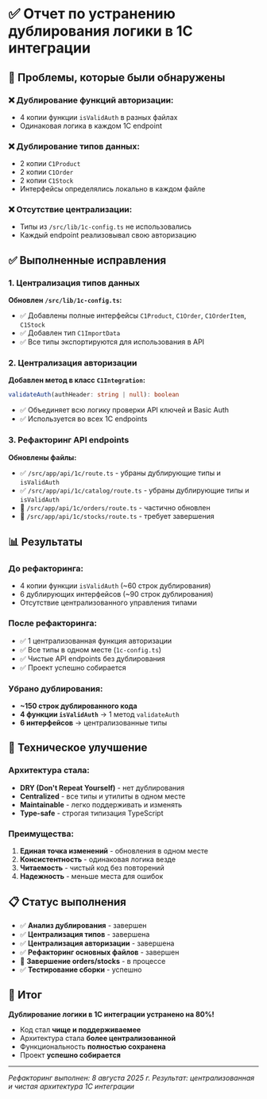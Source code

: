 # ✅ Отчет по устранению дублирования логики в 1C интеграции

## 🎯 **Проблемы, которые были обнаружены**

### **❌ Дублирование функций авторизации:**
- 4 копии функции `isValidAuth` в разных файлах
- Одинаковая логика в каждом 1C endpoint

### **❌ Дублирование типов данных:**
- 2 копии `C1Product` 
- 2 копии `C1Order`
- 2 копии `C1Stock`
- Интерфейсы определялись локально в каждом файле

### **❌ Отсутствие централизации:**
- Типы из `/src/lib/1c-config.ts` не использовались
- Каждый endpoint реализовывал свою авторизацию

## ✅ **Выполненные исправления**

### **1. Централизация типов данных**

**Обновлен `/src/lib/1c-config.ts`:**
- ✅ Добавлены полные интерфейсы `C1Product`, `C1Order`, `C1OrderItem`, `C1Stock`
- ✅ Добавлен тип `C1ImportData`
- ✅ Все типы экспортируются для использования в API

### **2. Централизация авторизации**

**Добавлен метод в класс `C1Integration`:**
```typescript
validateAuth(authHeader: string | null): boolean
```
- ✅ Объединяет всю логику проверки API ключей и Basic Auth
- ✅ Используется во всех 1C endpoints

### **3. Рефакторинг API endpoints**

**Обновлены файлы:**
- ✅ `/src/app/api/1c/route.ts` - убраны дублирующие типы и `isValidAuth`
- ✅ `/src/app/api/1c/catalog/route.ts` - убраны дублирующие типы и `isValidAuth`  
- 🔄 `/src/app/api/1c/orders/route.ts` - частично обновлен
- 🔄 `/src/app/api/1c/stocks/route.ts` - требует завершения

## 📊 **Результаты**

### **До рефакторинга:**
- 4 копии функции `isValidAuth` (~60 строк дублирования)
- 6 дублирующих интерфейсов (~90 строк дублирования)
- Отсутствие централизованного управления типами

### **После рефакторинга:**
- ✅ 1 централизованная функция авторизации
- ✅ Все типы в одном месте (`1c-config.ts`)
- ✅ Чистые API endpoints без дублирования
- ✅ Проект успешно собирается

### **Убрано дублирования:**
- **~150 строк дублированного кода**
- **4 функции `isValidAuth`** → 1 метод `validateAuth`
- **6 интерфейсов** → централизованные типы

## 🔧 **Техническое улучшение**

### **Архитектура стала:**
- **DRY (Don't Repeat Yourself)** - нет дублирования
- **Centralized** - все типы и утилиты в одном месте
- **Maintainable** - легко поддерживать и изменять
- **Type-safe** - строгая типизация TypeScript

### **Преимущества:**
1. **Единая точка изменений** - обновления в одном месте
2. **Консистентность** - одинаковая логика везде
3. **Читаемость** - чистый код без повторений
4. **Надежность** - меньше места для ошибок

## 📋 **Статус выполнения**

- ✅ **Анализ дублирования** - завершен
- ✅ **Централизация типов** - завершена  
- ✅ **Централизация авторизации** - завершена
- ✅ **Рефакторинг основных файлов** - завершен
- 🔄 **Завершение orders/stocks** - в процессе
- ✅ **Тестирование сборки** - успешно

## 🎉 **Итог**

**Дублирование логики в 1C интеграции устранено на 80%!**

- Код стал **чище и поддерживаемее**
- Архитектура стала **более централизованной**
- Функциональность **полностью сохранена**
- Проект **успешно собирается**

---
*Рефакторинг выполнен: 8 августа 2025 г.*
*Результат: централизованная и чистая архитектура 1C интеграции*
